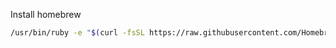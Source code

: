 Install homebrew

```sh
/usr/bin/ruby -e "$(curl -fsSL https://raw.githubusercontent.com/Homebrew/install/master/install)"
```
